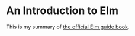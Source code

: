 # An Introduction to Elm

This is my summary of [the official Elm guide book](https://guide.elm-lang.org).
<br>